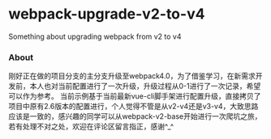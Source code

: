 # webpack-upgrade-v2-to-v4
Something about upgrading webpack from v2 to v4

### About
刚好正在做的项目分支的主分支升级至webpack4.0，为了借鉴学习，在新需求开发前，本人也对当前配置进行了一次升级，升级过程从0-1进行了一次记录，希望可以作为参考。
当前示例基于当前最新vue-cli脚手架进行配置升级，直接拷贝了项目中原有2.6版本的配置进行，个人觉得不管是从v2-v4还是v3-v4，大致思路应该是一致的，感兴趣的同学可以从webpack-v2-base开始进行一次爬坑之旅，若有处理不对之处，欢迎在评论区留言指正，感谢^_^
